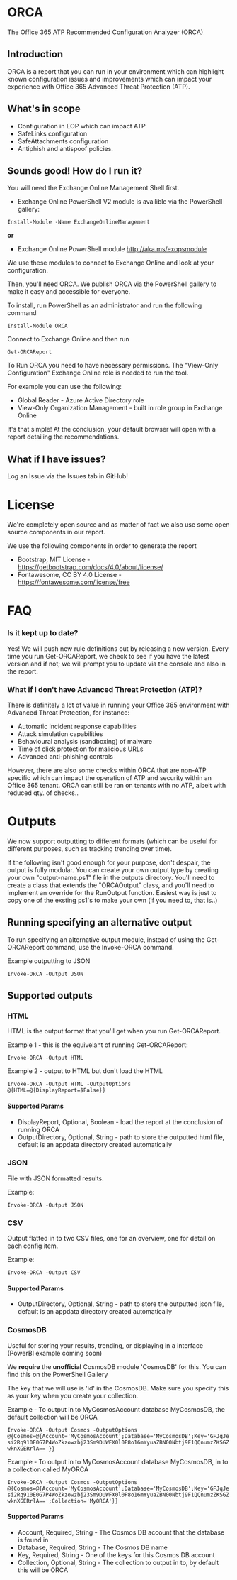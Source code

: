 # ORCA
The Office 365 ATP Recommended Configuration Analyzer (ORCA)

## Introduction
ORCA is a report that you can run in your environment which can highlight known configuration issues and improvements which can impact your experience with Office 365 Advanced Threat Protection (ATP).

## What's in scope
* Configuration in EOP which can impact ATP
* SafeLinks configuration
* SafeAttachments configuration
* Antiphish and antispoof policies.

## Sounds good! How do I run it?

You will need the Exchange Online Management Shell first.

* Exchange Online PowerShell V2 module is availible via the PowerShell gallery:

 `Install-Module -Name ExchangeOnlineManagement`

**or** 

* Exchange Online PowerShell module http://aka.ms/exopsmodule 

We use these modules to connect to Exchange Online and look at your configuration.

Then, you'll need ORCA. We publish ORCA via the PowerShell gallery to make it easy and accessible for everyone.

To install, run PowerShell as an administrator and run the following command

`Install-Module ORCA`

Connect to Exchange Online and then run

`Get-ORCAReport`

To Run ORCA you need to have necessary permissions. 
The "View-Only Configuration" Exchange Online role is needed to run the tool.

For example you can use the following:
* Global Reader - Azure Active Directory role
* View-Only Organization Management - built in role group in Exchange Online

It's that simple! At the conclusion, your default browser will open with a report detailing the recommendations.

## What if I have issues?

Log an Issue via the Issues tab in GitHub!

# License

We're completely open source and as matter of fact we also use some open source components in our report.

We use the following components in order to generate the report
* Bootstrap, MIT License - https://getbootstrap.com/docs/4.0/about/license/
* Fontawesome, CC BY 4.0 License - https://fontawesome.com/license/free

# FAQ

### Is it kept up to date?

Yes! We will push new rule definitions out by releasing a new version. Every time you run Get-ORCAReport, we check to see if you have the latest version and if not; we will prompt you to update via the console and also in the report.

### What if I don't have Advanced Threat Protection (ATP)?

There is definitely a lot of value in running your Office 365 environment with Advanced Threat Protection, for instance:
* Automatic incident response capabilities
* Attack simulation capabilities
* Behavioural analysis (sandboxing) of malware
* Time of click protection for malicious URLs
* Advanced anti-phishing controls

However, there are also some checks within ORCA that are non-ATP specific which can impact the operation of ATP and security within an Office 365 tenant. ORCA can still be ran on tenants with no ATP, albeit with reduced qty. of checks..

# Outputs

We now support outputting to different formats (which can be useful for different purposes, such as tracking trending over time).

If the following isn't good enough for your purpose, don't despair, the output is fully modular. You can create your own output type by creating your own "output-name.ps1" file in the outputs directory. You'll need to create a class that extends the "ORCAOutput" class, and you'll need to implement an override for the RunOutput function. Easiest way is just to copy one of the exsting ps1's to make your own (if you need to, that is..)

## Running specifying an alternative output

To run specifying an alternative output module, instead of using the Get-ORCAReport command, use the Invoke-ORCA command.

Example outputting to JSON

`Invoke-ORCA -Output JSON`

## Supported outputs

### HTML

HTML is the output format that you'll get when you run Get-ORCAReport.

Example 1 - this is the equivelant of running Get-ORCAReport:

`Invoke-ORCA -Output HTML`

Example 2 - output to HTML but don't load the HTML

`Invoke-ORCA -Output HTML -OutputOptions @{HTML=@{DisplayReport=$False}}`

#### Supported Params

* DisplayReport, Optional, Boolean - load the report at the conclusion of running ORCA
* OutputDirectory, Optional, String - path to store the outputted html file, default is an appdata directory created automatically

### JSON

File with JSON formatted results.

Example:

`Invoke-ORCA -Output JSON`

### CSV

Output flatted in to two CSV files, one for an overview, one for detail on each config item.

Example:

`Invoke-ORCA -Output CSV`

#### Supported Params

* OutputDirectory, Optional, String - path to store the outputted json file, default is an appdata directory created automatically

### CosmosDB

Useful for storing your results, trending, or displaying in a interface (PowerBI example coming soon)

We **require** the **unofficial** CosmosDB module 'CosmosDB' for this. You can find this on the PowerShell Gallery

The key that we will use is 'id' in the CosmosDB. Make sure you specify this as your key when you create your collection.

Example - To output in to MyCosmosAccount database MyCosmosDB, the default collection will be ORCA

`Invoke-ORCA -Output Cosmos -OutputOptions @{Cosmos=@{Account='MyCosmosAccount';Database='MyCosmosDB';Key='GFJqJesi2Rq910E0G7P4WoZkzowzbj23Sm9DUWFX0l0P8o16mYyuaZBN00Nbtj9F1QQnumzZKSGZwknXGERrlA=='}}`

Example - To output in to MyCosmosAccount database MyCosmosDB, in to a collection called MyORCA

`Invoke-ORCA -Output Cosmos -OutputOptions @{Cosmos=@{Account='MyCosmosAccount';Database='MyCosmosDB';Key='GFJqJesi2Rq910E0G7P4WoZkzowzbj23Sm9DUWFX0l0P8o16mYyuaZBN00Nbtj9F1QQnumzZKSGZwknXGERrlA==';Collection='MyORCA'}}`

#### Supported Params

* Account, Required, String - The Cosmos DB account that the database is found in
* Database, Required, String - The Cosmos DB name
* Key, Required, String - One of the keys for this Cosmos DB account
* Collection, Optional, String - The collection to output in to, by default this will be ORCA